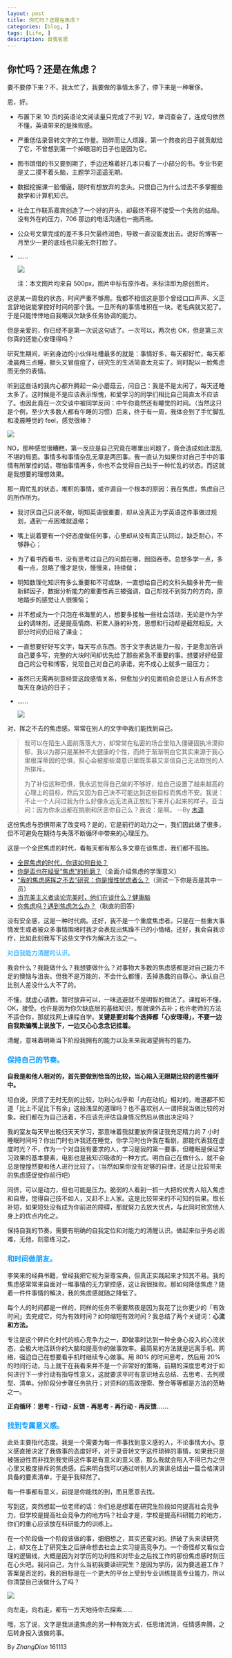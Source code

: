 ```yaml
---
layout: post
title: 你忙吗？还是在焦虑？
categories: [blog, ]
tags: [Life, ]
description: 自我省思
---
```


## 你忙吗？还是在焦虑？

要不要停下来？不，我太忙了，我要做的事情太多了，停下来是一种奢侈。

恩，好。

- 布置下来 10 页的英语论文阅读量只完成了不到 1/2，单词查会了，连成句依然不懂，英语带来的是挫败感。
- 严重低估录音转文字的工作量。琐碎而让人烦躁，第一个熬夜的日子就贡献给了它，不曾想到第一个掉眼泪的日子也是因为它。
- 图书馆借的书又要到期了，手边还堆着好几本只看了一小部分的书。专业书更是丈二摸不着头脑，主题学习遥遥无期。
- 数据挖掘课一脸懵逼，随时有想放弃的念头。只恨自己为什么过去不多掌握些数学和计算机知识。
- 社会工作联系嘉宾创造了一个好的开头，却最终不得不接受一个失败的结局。没有外在的压力，706 那边的电话沟通也一拖再拖。
- 公众号文章完成的差不多只欠最终润色，导致一直没能发出去。说好的博客一月至少一更的底线也只能无奈打脸了。
- ……

	![](http://ww3.sinaimg.cn/large/65e4f1e6jw1f9qaxzpad6j20jz0f0gnd.jpg)

	注：本文图片均来自 500px，图片中标有原作者。未标注即为原创图片。

这是某一周我的状态，时间严重不够用。我都不相信这是那个曾经口口声声、义正言辞地说能掌控好时间的那个我。一旦所有的事情堆积在一块，老毛病就又犯了。于是只能悻悻地自我嘲讽欠缺多任务协调的能力。

但是亲爱的，你已经不是第一次说这句话了。一次可以，两次也 OK，但是第三次你真的还能心安理得吗？

研究生期间，听到身边的小伙伴吐槽最多的就是：事情好多，每天都好忙，每天都凌晨两三点睡，额头又冒痘痘了，研究生的生活简直太充实了。同时配以一脸焦虑而无奈的表情。

听到这些话的我内心都升腾起一朵小蘑菇云，问自己：我是不是太闲了，每天还睡太多了。这时候是不是应该表示惭愧，和爱学习的同学们相比自己简直太不应该了。也因此竟在一次交谈中被同学反问：中午你竟然还有睡觉的时间。（当然这只是个例，至少大多数人都有午睡的习惯）后来，终于有一周，我体会到了手忙脚乱和凌晨睡觉的 feel，感觉很棒？

![](http://ww2.sinaimg.cn/large/65e4f1e6jw1f9qb4keyl9j20nj0f0dhf.jpg)

NO，那种感觉很糟糕，第一反应是自己究竟在哪里出问题了，竟会造成如此混乱不堪的局面。事情多和事情杂乱无章是两回事。我一直认为如果你对自己手中的事情有所掌控的话，哪怕事情再多，你也不会觉得自己处于一种忙乱的状态。而这就是我想要的理想效果。

那一周忙乱的状态，堆积的事情，或许源自一个根本的原因：我在焦虑，焦虑自己的所作所为。

- 我讨厌自己只说不做，明知英语很重要，却从没真正为学英语这件事做过规划，遇到一点困难就退缩；
- 嘴上说着要有一个好态度做任何事，心里却从没有真正认同过，缺乏耐心，不够静心；
- 为了看书而看书，没有思考过自己的问题在哪，囫囵吞枣。总想多学一点，多看一点，忽略了慢才是快，慢慢来，持续做；
- 明知数理化知识有多么重要和不可或缺，一直想给自己的文科头脑多补充一些新鲜因子，数据分析能力的重要性再三被强调，自己却找不到努力的方向，原地踏步的感觉让人很懊恼；
- 并不想成为一个只泡在书海里的人，想要多接触一些社会活动，无论是作为学业的调味剂，还是提高情商、积累人脉的补充，思想和行动却是截然相反。大部分时间仍旧给了课业；
- 一直想要好好写文字，每天写点东西。苦于文字表达能力一般，于是愈加告诉自己要多写，完整的大块时间却优先给了那些紧急不重要的事。想要好好经营自己的公号和博客，兑现自己对自己的承诺，完不成心上就多一层压力；
- 虽然已无需再刻意经营这段感情关系，但愈加少的见面机会总是让人有点怀念每天在身边的日子；
- ……

	![](http://ww3.sinaimg.cn/large/65e4f1e6jw1f9qb91dfg0j20kc0f4tbf.jpg)
	
对，挥之不去的焦虑感。常常在别人的文字中我们能找到自己。

> 我可以在陌生人面前落落大方，却常常在私密的场合里陷入僵硬固执冷漠抑郁，我以为那只是某种不太健康的个性，而终于渐渐明白它其实来源于我心里根深蒂固的恐惧，担心会被那些潜意识里既羡慕又坚信自己无法取悦的人所排斥。
> 
> 为了补偿这种恐惧，我永远觉得自己做的不够好，给自己设置了越来越高的心理上的目标，然后又因为自己决不可能达到这些目标而焦虑不安。我说：不止一个人问过我为什么好像永远无法真正放松下来开心起来的样子。亚当问：因为你永远都在挑剔和厌恶你自己么？我说：是啊。  --By [木遥](https://mp.weixin.qq.com/s?__biz=MzI0NzEyMjIyOQ%3D%3D&mid=2650483148&idx=1&sn=3c57b3eeb25e3770f1d4e1cbd4358489&scene=4&ascene=3&abtest_cookie=AQABAAkAAQDKhR4AAAA%3D&fontScale=100&#wechat_redirect)

这份焦虑与恐惧带来了改变吗？是的，它是前行的动力之一，我们因此做了很多，但不可避免在期待与失落不断循环中带来的心理压力。

这是一个全民焦虑的时代，看每天都有那么多文章在谈焦虑，我们都不孤独。

- [全民焦虑的时代，你该如何自处？](http://mp.weixin.qq.com/s?__biz=MzI5MjMyNjk2Mg==&mid=2247485730&idx=1&sn=0e00b9c5e03909f1dbe1953fdd1b6d34&chksm=ec02527fdb75db694f2bd025478df9d15041cc8ed4d1206afc8ba410a6f05f81942cec7c307c&mpshare=1&scene=1&srcid=1108WQbboubnr21BUlLN4VIb#rd)
- [你是否也在经受“焦虑”的折磨？](http://mp.weixin.qq.com/s?__biz=MjM5NTUxOTc4Mw==&mid=2650455292&idx=1&sn=74f2184ea0364a3f7b5e882783e02f09&chksm=bef950b4898ed9a26680d7d38b3d1548c1380b9878fd1dbdebd80d723fc9e283732f3582eaa1&mpshare=1&scene=1&srcid=1107dKWR8MKoY0qgQkZVlhje#rd)（全面介绍焦虑的学理意义）
- [“我的焦虑感挥之不去”研究：你是慢性忧虑者么？](http://urlc.cn/SCwQV0)（测试一下你是否是其中一员）
- [当完美主义者谈论完美时，他们在谈什么？健康脑](http://urlc.cn/7BxR50)
- [你焦虑吗？遇到焦虑怎么办？](http://mp.weixin.qq.com/s?__biz=MzIzMTUyOTY3NA==&mid=2247484252&idx=1&sn=976df87430e201b4f137165789ef7fa1&chksm=e8a38ef9dfd407ef5cd7b0add8b1710850ff47d5b89d287f45e753c8fafb803a969961f9565f&mpshare=1&scene=1&srcid=1109ExNp747UJeOeUOFuyofH#rd)（耿直的回答）

没有安全感，这是一种时代病。还好，我不是一个重度焦虑者。只是在一些重大事情发生或者被众多事情围堵时我才会表现出焦躁不已的小情绪。还好，我会自我诊疗，比如此刻我写下这些文字作为解决方法之一。

<font color=#0099ff>对自我能力清醒的认识。</font>

我会什么？我能做什么？我想要做什么？对事物大多数的焦虑感都是对自己能力不足的懊恼与沮丧。但我不是万能的，不会什么都懂，丢掉愚蠢的自尊心，承认自己比别人差没什么大不了的。
	
不懂，就虚心请教。暂时放弃可以，一味逃避就不是明智的做法了。课程听不懂，OK，接受。也许是因为你欠缺底层的基础知识，那就课外去补；也许老师的方法不适合你，那就找网上课程自学。**关键是要对每个选择都「心安理得」，不要一边自我欺骗嘴上说放下，一边又心心念念记挂着。**
	
清醒，意味着明晰当下阶段我拥有的能力以及未来我渴望拥有的能力。

### <font color=#0099ff>保持自己的节奏。</font>

**自我是和他人相对的，首先要做到恰当的比较，当心陷入无限期比较的恶性循环中。**
	
坦白说，厌烦了无时无刻的比较，功利心似乎和「内在动机」相对的，难道都不知道「比上不足比下有余」这般浅显的道理吗？也不喜欢别人一谓把我当做比较的对象。我们都在为自己活着，不应该先评估自身情况然后从做出决定吗？
	
我的室友每天早出晚归天天学习，那意味着我就要放弃保证我充足精力的 7 小时睡眠时间吗？你出门时也许我还在睡觉，你学习时也许我在看剧，那能代表我在虚度时光？不，作为一个对自我有要求的人，学习是我的第一要事，但睡眠是保证学习效果的基本要素，电影也是我知识吸收的一种方式。明白自己在做什么，就不会总是惶惶然要和他人进行比较了。（当然如果你没有足够的自律，还是让比较带来的焦虑感促使你前行吧）
	
同侪，可以是动力，但也可能是压力。脆弱的人看到一抓一大把的优秀人陷入焦虑和自卑，觉得自己技不如人，又赶不上人家。这是比较带来的不可知的后果。取长补短，如果短处没有成为你前进的障碍，那就努力去放大优点，与此同时欣赏他人身上的优点内化之。
	
保持自我的节奏，需要有明确的自我定位和对能力的清醒认识。做起来似乎务必困难，无他，刻意练习之。

### <font color=#0099ff> 和时间做朋友。</font>

李笑来的经典书籍，曾经我把它视为至尊宝典，但真正实践起来才知其不易。我的焦虑感常常来自面对一堆事情的无力掌控感，这让我很挫败。那如何降低焦虑？随着一件件事情的解决，我的焦虑感就随之降低了。
	
每个人的时间都是一样的，同样的任务不需要熬夜是因为我花了比你更少的「有效时间」去完成它。何为有效时间？如何缩短有效时间？我总结了两个关键词：**心流和方法。**
	
	
专注是这个碎片化时代的核心竞争力之一，即做事时达到一种全身心投入的心流状态，会极大地活跃你的大脑和提高你的做事效率。最简易的方法就是远离手机、网络，强迫自己在想要看手机时继续专心做事。用 80% 的时间思考，然后用 20% 的时间行动，马上就干在我看来并不是一个非常好的策略，前期的深度思考对于如何进行下一步行动有指导性意义，这就要求平时有意识地去总结、去思考、去列模型、清单。分阶段分步骤任务执行；对资料的高效搜索、整合等等都是方法的范畴之一。
	
**正向循环：思考 - 行动 - 反馈 - 再思考 - 再行动 - 再反馈……**

### <font color=#0099ff> 找到专属意义感。</font>

此处主要指代态度。我是一个需要为每一件事找到意义感的人，不论事情大小。意义感直接决定了我做事的态度好坏，对于录音转文字这件琐碎的事情，如果我只是被强迫性而非找到我觉得这件事是有意义的意义感，那么我就会陷入不得已为之但心里又极度排斥的焦虑感。后来明白我可以通过听别人的演讲总结出一篇合格演讲具备的要素清单，于是乎我释然了。
	
每一件事都有意义，前提是你能找的到，而且愿意去找。

写到这，突然想起一位老师的话：你们总是想着在研究生阶段如何提高社会竞争力，但学校是提高社会竞争力的地方吗？社会才是，学校是提高科研能力的地方，你们的重心应该放在科研能力的训练上。

在一个阶段做一个阶段该做的事，细细想之，其实还蛮对的。挤破了头来读研究上，却又在上了研究生之后拼命想去社会上实习提高竞争力。一个奇怪却又看似合理的逻辑线，大概是因为对学历的功利性和对毕业之后找工作的那份焦虑感时刻压在心头吧。我问自己，为什么当初我要读研究生？是因为学历，因为要逃避工作？答案是否定的，我的目标是在一个更大的平台上受到专业训练提高专业能力，所以你清楚自己该做什么了吗？

![](http://ww1.sinaimg.cn/large/65e4f1e6jw1f9qbd8wy5kj20zk0zkn45.jpg)

向左走，向右走，都有一方天地待你去探索……

哦，忘了说，文字是我派遣焦虑的另一种有效方式，任思绪流淌，任情感奔腾，之后转身投入该做的事。

By *ZhangDian* 161113

